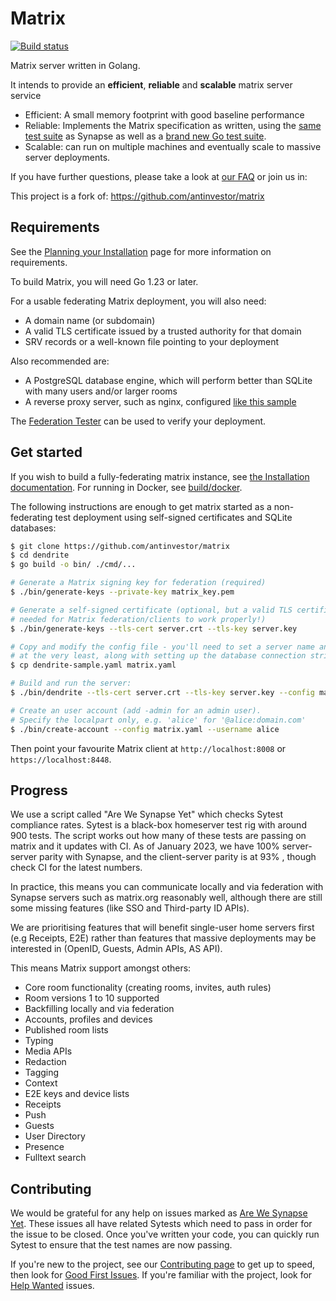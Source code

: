# Matrix

[![Build status](https://github.com/antinvestor/matrix/actions/workflows/matrix.yml/badge.svg?event=push)](https://github.com/antinvestor/matrix/actions/workflows/matrix.yml) 

Matrix server written in Golang.

It intends to provide an **efficient**, **reliable** and **scalable** matrix server service 

- Efficient: A small memory footprint with good baseline performance
- Reliable: Implements the Matrix specification as written, using the
  [same test suite](https://github.com/matrix-org/sytest) as Synapse as well as
  a [brand new Go test suite](https://github.com/matrix-org/complement).
- Scalable: can run on multiple machines and eventually scale to massive server deployments.

If you have further questions, please take a look at [our FAQ](docs/FAQ.md) or join us in:

This project is a fork of: https://github.com/antinvestor/matrix

## Requirements

See the [Planning your Installation](https://matrix-org.github.io/dendrite/installation/planning) page for
more information on requirements.

To build Matrix, you will need Go 1.23 or later.

For a usable federating Matrix deployment, you will also need:

- A domain name (or subdomain)
- A valid TLS certificate issued by a trusted authority for that domain
- SRV records or a well-known file pointing to your deployment

Also recommended are:

- A PostgreSQL database engine, which will perform better than SQLite with many users and/or larger rooms
- A reverse proxy server, such as nginx, configured [like this sample](https://github.com/antinvestor/matrix/blob/main/docs/nginx/dendrite-sample.conf)

The [Federation Tester](https://federationtester.matrix.org) can be used to verify your deployment.

## Get started

If you wish to build a fully-federating matrix instance, see [the Installation documentation](https://matrix-org.github.io/dendrite/installation). 
For running in Docker, see [build/docker](build/docker).

The following instructions are enough to get matrix started as a non-federating test deployment using self-signed certificates and SQLite databases:

```bash
$ git clone https://github.com/antinvestor/matrix
$ cd dendrite
$ go build -o bin/ ./cmd/...

# Generate a Matrix signing key for federation (required)
$ ./bin/generate-keys --private-key matrix_key.pem

# Generate a self-signed certificate (optional, but a valid TLS certificate is normally
# needed for Matrix federation/clients to work properly!)
$ ./bin/generate-keys --tls-cert server.crt --tls-key server.key

# Copy and modify the config file - you'll need to set a server name and paths to the keys
# at the very least, along with setting up the database connection strings.
$ cp dendrite-sample.yaml matrix.yaml

# Build and run the server:
$ ./bin/dendrite --tls-cert server.crt --tls-key server.key --config matrix.yaml

# Create an user account (add -admin for an admin user).
# Specify the localpart only, e.g. 'alice' for '@alice:domain.com'
$ ./bin/create-account --config matrix.yaml --username alice
```

Then point your favourite Matrix client at `http://localhost:8008` or `https://localhost:8448`.

## Progress

We use a script called "Are We Synapse Yet" which checks Sytest compliance rates. Sytest is a black-box homeserver
test rig with around 900 tests. The script works out how many of these tests are passing on matrix and it
updates with CI. As of January 2023, we have 100% server-server parity with Synapse, and the client-server parity is at 93% , 
though check CI for the latest numbers. 

In practice, this means you can communicate locally and via federation with Synapse servers such as matrix.org reasonably well, 
although there are still some missing features (like SSO and Third-party ID APIs).

We are prioritising features that will benefit single-user home servers first (e.g Receipts, E2E) rather
than features that massive deployments may be interested in (OpenID, Guests, Admin APIs, AS API).

This means Matrix support amongst others:

- Core room functionality (creating rooms, invites, auth rules)
- Room versions 1 to 10 supported
- Backfilling locally and via federation
- Accounts, profiles and devices
- Published room lists
- Typing
- Media APIs
- Redaction
- Tagging
- Context
- E2E keys and device lists
- Receipts
- Push
- Guests
- User Directory
- Presence
- Fulltext search

## Contributing

We would be grateful for any help on issues marked as [Are We Synapse Yet](https://github.com/antinvestor/matrix/labels/are-we-synapse-yet). These issues all have related 
Sytests which need to pass in order for the issue to be closed. Once you've written your code, 
you can quickly run Sytest to ensure that the test names are now passing.

If you're new to the project, see our
[Contributing page](https://matrix-org.github.io/dendrite/development/contributing) to get up to speed, then
look for [Good First Issues](https://github.com/antinvestor/matrix/labels/good%20first%20issue). If you're
familiar with the project, look for [Help Wanted](https://github.com/antinvestor/matrix/labels/help-wanted)
issues.

